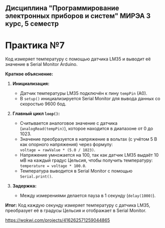 ## Дисциплина "Программирование электронных приборов и систем" МИРЭА 3 курс, 5 семестр

# Практика №7

Код измеряет температуру с помощью датчика LM35 и выводит её значение в Serial Monitor Arduino.

**Краткое объяснение:**

1. **Инициализация:**
   - Датчик температуры LM35 подключён к пину `tempPin` (A0).
   - В `setup()` инициализируется Serial Monitor для вывода данных со скоростью 9600 бод.

2. **Главный цикл `loop()`:**
   - Считывается аналоговое значение с датчика (`analogRead(tempPin)`), которое находится в диапазоне от 0 до 1023.
   - Значение преобразуется в напряжение в вольтах (с учётом 5 В как опорного напряжения) через формулу:  
     `voltage = rawValue * (5.0 / 1023)`.
   - Напряжение умножается на 100, так как датчик LM35 выдаёт 10 мВ на каждый градус Цельсия, чтобы получить температуру:  
     `temperature = voltage * 100.0`.
   - Температура выводится в Serial Monitor с помощью `Serial.print()`.

3. **Задержка:**
   - Между измерениями делается пауза в 1 секунду (`delay(1000)`).

**Итог:**
Код каждую секунду измеряет температуру с датчика LM35, преобразует её в градусы Цельсия и отображает в Serial Monitor.

https://wokwi.com/projects/416262571259044865
